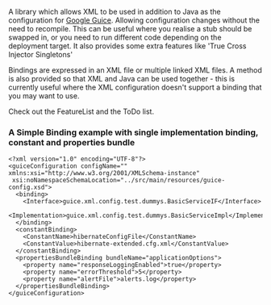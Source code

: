 A library which allows XML to be used in addition to Java as the configuration for [Google Guice](http://code.google.com/p/google-guice).  Allowing configuration changes without the need to recompile.  This can be useful where you realise a stub should be swapped in, or you need to run different code depending on the deployment target.  It also provides some extra features like 'True Cross Injector Singletons'

Bindings are expressed in an XML file or multiple linked XML files.  A method is also provided so that XML and Java can be used together - this is currently useful where the XML configuration doesn't support a binding that you may want to use.

Check out the FeatureList and the ToDo list.

### A Simple Binding example with single implementation binding, constant and properties bundle ###
```
<?xml version="1.0" encoding="UTF-8"?>
<guiceConfiguration configName="" xmlns:xsi="http://www.w3.org/2001/XMLSchema-instance"
 xsi:noNamespaceSchemaLocation="../src/main/resources/guice-config.xsd">
  <binding>
    <Interface>guice.xml.config.test.dummys.BasicServiceIF</Interface>
    <Implementation>guice.xml.config.test.dummys.BasicServiceImpl</Implementation>
  </binding>
  <constantBinding>
    <ConstantName>hibernateConfigFile</ConstantName>
    <ConstantValue>hibernate-extended.cfg.xml</ConstantValue>
  </constantBinding>
  <propertiesBundleBinding bundleName="applicationOptions">
    <property name="responseLoggingEnabled">true</property>
    <property name="errorThreshold">5</property>
    <property name="alertFile">alerts.log</property>
  </propertiesBundleBinding>
</guiceConfiguration>
```